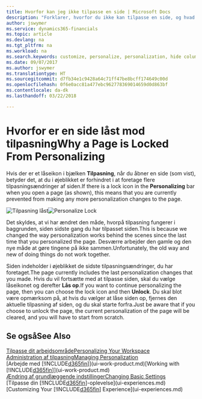 ```yaml
---
title: Hvorfor kan jeg ikke tilpasse en side | Microsoft Docs
description: "Forklarer, hvorfor du ikke kan tilpasse en side, og hvad du kan gøre for at låse den op, så du kan tilpasse den."
author: jswymer
ms.service: dynamics365-financials
ms.topic: article
ms.devlang: na
ms.tgt_pltfrm: na
ms.workload: na
ms.search.keywords: customize, personalize, personalization, hide columns, remove fields, move fields
ms.date: 09/07/2017
ms.author: jswymer
ms.translationtype: HT
ms.sourcegitcommit: d7fb34e1c9428a64c71ff47be8bcff174649c00d
ms.openlocfilehash: 0f6e0acc81a477ebc962778369014659d0d863bf
ms.contentlocale: da-dk
ms.lasthandoff: 03/22/2018

---
```

# <a name="why-a-page-is-locked-from-personalizing"></a><span data-ttu-id="bcc8d-103">Hvorfor er en side låst mod tilpasning</span><span class="sxs-lookup"><span data-stu-id="bcc8d-103">Why a Page is Locked From Personalizing</span></span>
<span data-ttu-id="bcc8d-104">Hvis der er et låseikon i bjælken **Tilpasning**, når du åbner en side (som vist), betyder det, at du i øjeblikket er forhindret i at foretage flere tilpasningsændringer af siden.</span><span class="sxs-lookup"><span data-stu-id="bcc8d-104">If there is a lock icon in the **Personalizing** bar when you open a page (as shown), this means that you are currently prevented from making any more personalization changes to the page.</span></span>

<span data-ttu-id="bcc8d-105">![Tilpasning låst](media/personalization-locked.png "Tilpasning låst")</span><span class="sxs-lookup"><span data-stu-id="bcc8d-105">![Personalize Lock](media/personalization-locked.png "Personalize lock")</span></span>

<span data-ttu-id="bcc8d-106">Det skyldes, at vi har ændret den måde, hvorpå tilpasning fungerer i baggrunden, siden sidste gang du har tilpasset siden.</span><span class="sxs-lookup"><span data-stu-id="bcc8d-106">This is because we changed the way personalization works behind the scenes since the last time that you personalized the page.</span></span> <span data-ttu-id="bcc8d-107">Desværre arbejder den gamle og den nye måde at gøre tingene på ikke sammen.</span><span class="sxs-lookup"><span data-stu-id="bcc8d-107">Unfortunately, the old way and new of doing things do not work together.</span></span>

<span data-ttu-id="bcc8d-108">Siden indeholder i øjeblikket de sidste tilpasningsændringer, du har foretaget.</span><span class="sxs-lookup"><span data-stu-id="bcc8d-108">The page currently includes the last personalization changes that you made.</span></span> <span data-ttu-id="bcc8d-109">Hvis du vil fortsætte med at tilpasse siden, skal du vælge låseikonet og derefter **Lås op**.</span><span class="sxs-lookup"><span data-stu-id="bcc8d-109">If you want to continue personalizing the page, then you can choose the lock icon and then **Unlock**.</span></span> <span data-ttu-id="bcc8d-110">Du skal blot være opmærksom på, at hvis du vælger at låse siden op, fjernes den aktuelle tilpasning af siden, og du skal starte forfra.</span><span class="sxs-lookup"><span data-stu-id="bcc8d-110">Just be aware that if you choose to unlock the page, the current personalization of the page will be cleared, and you will have to start from scratch.</span></span>


## <a name="see-also"></a><span data-ttu-id="bcc8d-111">Se også</span><span class="sxs-lookup"><span data-stu-id="bcc8d-111">See Also</span></span>
[<span data-ttu-id="bcc8d-112">Tilpasse dit arbejdsområde</span><span class="sxs-lookup"><span data-stu-id="bcc8d-112">Personalizing Your Workspace</span></span>](ui-personalization-manage.md)  
[<span data-ttu-id="bcc8d-113">Administration af tilpasning</span><span class="sxs-lookup"><span data-stu-id="bcc8d-113">Managing Personalization</span></span>](ui-personalization-manage.md)  
<span data-ttu-id="bcc8d-114">[Arbejde med [!INCLUDE[d365fin](includes/d365fin_md.md)]](ui-work-product.md)</span><span class="sxs-lookup"><span data-stu-id="bcc8d-114">[Working with [!INCLUDE[d365fin](includes/d365fin_md.md)]](ui-work-product.md)</span></span>  
[<span data-ttu-id="bcc8d-115">Ændring af grundlæggende indstillinger</span><span class="sxs-lookup"><span data-stu-id="bcc8d-115">Changing Basic Settings</span></span>](ui-change-basic-settings.md)  
<span data-ttu-id="bcc8d-116">[Tilpasse din [!INCLUDE[d365fin](includes/d365fin_md.md)]-oplevelse](ui-experiences.md)</span><span class="sxs-lookup"><span data-stu-id="bcc8d-116">[Customizing Your [!INCLUDE[d365fin](includes/d365fin_md.md)] Experience](ui-experiences.md)</span></span>  

